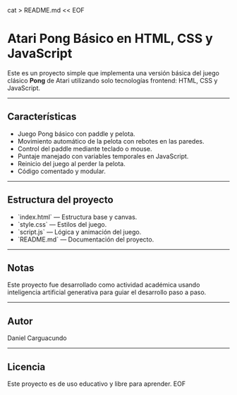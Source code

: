 cat > README.md << EOF
# Atari Pong Básico en HTML, CSS y JavaScript

Este es un proyecto simple que implementa una versión básica del juego clásico **Pong** de Atari utilizando solo tecnologías frontend: HTML, CSS y JavaScript.

---

## Características

- Juego Pong básico con paddle y pelota.
- Movimiento automático de la pelota con rebotes en las paredes.
- Control del paddle mediante teclado o mouse.
- Puntaje manejado con variables temporales en JavaScript.
- Reinicio del juego al perder la pelota.
- Código comentado y modular.

---



## Estructura del proyecto

- \`index.html\` — Estructura base y canvas.
- \`style.css\` — Estilos del juego.
- \`script.js\` — Lógica y animación del juego.
- \`README.md\` — Documentación del proyecto.

---

## Notas

Este proyecto fue desarrollado como actividad académica usando inteligencia artificial generativa para guiar el desarrollo paso a paso.

---

## Autor

Daniel Carguacundo

---

## Licencia

Este proyecto es de uso educativo y libre para aprender.
EOF
